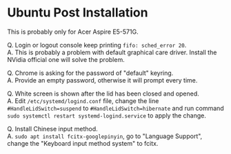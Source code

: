 # Ubuntu Post Installation
This is probably only for Acer Aspire E5-571G.

Q. Login or logout console keep printing `fifo: sched_error 20`.\
A. This is probably a problem with default graphical care driver. Install the NVidia official one will solve the problem.

Q. Chrome is asking for the password of "default" keyring.\
A. Provide an empty password, otherwise it will prompt every time.

Q. White screen is shown after the lid has been closed and opened.\
A. Edit `/etc/systemd/logind.conf` file, change the line `#HandleLidSwitch=suspend` to `#HandleLidSwitch=hibernate` and run command `sudo systemctl restart systemd-logind.service` to apply the change.

Q. Install Chinese input method.\
A. `sudo apt install fcitx-googlepinyin`, go to "Language Support", change the "Keyboard input method system" to fcitx. 
